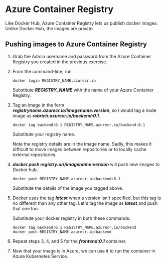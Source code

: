Azure Container Registry
========================

Like Docker Hub, Azure Container Registry lets us publish docker images.  Unlike Docker Hub, the images are private.


Pushing images to Azure Container Registry
------------------------------------------

1. Grab the Admin username and password from the Azure Container Registry you created in the previous exercise.

2. From the command-line, run

   ```
   docker login REGISTRY_NAME.azurecr.io
   ```

   Substitute ***REGISTRY_NAME*** with the name of your Azure Container Registry.

3. Tag an image in the form ***registryname.azurecr.io/imagename:version***, so I would tag a node image as ***robrich.azurecr.io/backend:0.1***.

   ```
   docker tag backend:0.1 REGISTRY_NAME.azurecr.io/backend:0.1
   ```

   Substitute your registry name.

   Note the registry details are in the image name.  Sadly, this makes it difficult to move images between repositories or to locally cache external repositories.

4. ***docker push registry.url/imagename:version*** will push new images to Docker hub.

   ```
   docker push REGISTRY_NAME.azurecr.io/backend:0.1
   ```

   Substitute the details of the image you tagged above.

5. Docker uses the tag ***latest*** when a version isn't specified, but this tag is no different than any other tag.  Let's tag the image as ***latest*** and push that one too.

   Substitute your docker registry in both these commands:

   ```
   docker tag backend:0.1 REGISTRY_NAME.azurecr.io/backend
   docker push REGISTRY_NAME.azurecr.io/backend
   ```

6. Repeat steps 3, 4, and 5 for the ***frontend:0.1*** container.

7. Now that your image is in Azure, we can use it to run the container in Azure Kubernetes Service.

